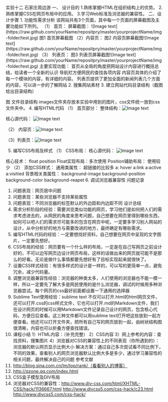 <meta http-equiv="Content-Type" content="text/html; charset=utf-8">
实验十二    石家庄周边游
一、	设计目的
1.熟练掌握HTML在组织结构上的优势。
2.熟练掌握CSS在网页布局中的应用。
3.学习Web标准及浏览器的兼容性。
二、设计步骤
1. 功能性需求分析
该网站共有3个页面，其中每一个页面的屏幕截图及主要功能如下所列。
（1） 首页：
屏幕截图： ![Image text](https://raw.github.com/yourName/repositpry/master/yourprojectName/img-folder/test.jpg)
图1 首页屏幕截图
（2）内容页： 
图2 内容页屏幕截图![Image text](https://raw.github.com/yourName/repositpry/master/yourprojectName/img-folder/test.jpg)
（3） 列表页： 
图3 列表页屏幕截图![Image text](https://raw.github.com/yourName/repositpry/master/yourprojectName/img-folder/test.jpg)
主要实现功能：
首页从全局的角度把网站设计内容进行概括总结，给读者一个全新的认识
导航栏方便网民的查找各项内容
内容页具体的介绍了每一个模块的内容，有详细的内容。
列表页提供了更加全面的新闻列表几个方面的内容，可以进一步的了解网站
2. 搜集网站素材
3. 建立网站代码目录结构（截图给出目录结构）
 
图 文件目录结构
images文件夹存放本实验中用到的图片，css文件统一放到css文件夹中。
4. 编写HTML代码
（1） 首页部分：
整体结构：![Image text](https://raw.github.com/yourName/repositpry/master/yourprojectName/img-folder/test.jpg)
  
核心源代码： ![Image text](https://raw.github.com/yourName/repositpry/master/yourprojectName/img-folder/test.jpg)
 
（2） 内容页：![Image text](https://raw.github.com/yourName/repositpry/master/yourprojectName/img-folder/test.jpg)
 
（3）列表页：![Image text](https://raw.github.com/yourName/repositpry/master/yourprojectName/img-folder/test.jpg)
 
5. 编写CSS布局及样式
（1） CSS布局：
核心源代码：
 ![Image text](https://raw.github.com/yourName/repositpry/master/yourprojectName/img-folder/test.jpg)
 
 

 
核心技术： float  position
Float实现布局：多次使用
Position辅助布局： 使用较少
（2） 添加CSS样式：
通用类属性：
超链接的比较多
  a: hover  a:link   a:active  a:visitied
背景相关类属性：
background-image
background-position
background-color
background-reapet
6. 调试浏览器兼容性
问题记录
1.	问题表现：网页居中问题
2.	问题表现：某些浏览器不支持某些属性
3.	问题表现：不同浏览器的标签默认的外边距和内边距不同
设计总结
1.	需求分析阶段的经验：需要浏览类似功能的网页，学习他们是如何把人们的需求考虑进去的，从网民的角度来思考问题，自己想要在网页里得到哪些东西，如何可以吧人们的需求尽可能多的包含在网页中呢，一定要多学习别人网站的设计，从中分析好的地方与需要改进的地方，最终确定有哪些需求。
2.	编写HTML代码的经验：一定要想找好资料，自己想要在网页中呈现的文字图片，一定要先想好。
3.	 CSS布局的经验：网页要有一个什么样的布局，一定是在自己写网页之前设计好的，不可以边写网页边设计网页布局，这样的话做出来的网页就可能不是那么的好看。无论是做什么事情都要先想好有了目标实现起来就很快了。
4.	设置CSS样式经验：有很多样式的设计是一样的，可以写的更简单一点，避免冗余，减少代码量。
5.	调整浏览器兼容性经验：浏览器的种类太多，人们使用的浏览器也不能一模一样，所以一定要先了解大多是网民使用的是什么浏览器，调试的时候用多种浏览器尝试。每个网页的css最好前面都设置一下通用的选择器
6.	 Sublime Text使用经验：sublime text 不仅可以打开.html的html网页文件，还可以打开.css的css样式文件，它也可以打开.md的Markdown文件，我们在设计网页的时候可以用Markdown文件记录自己设计的网页，包含核心代码，方便日后查看。这三种文件都可以用sublime text打开吧这些放到一起方便查看。他还可以打开文件夹，把所有自己写的网页放到一起，由树状结构图很清晰，内容也可以折叠方便查找错误。
7.	课程小结
1）HTML内容：（补充完整）
2）CSS内容
3）网上参考的内容：查找资料，搜集图片
4）浏览器对CSS的兼容性上的不同表现（你所遇到的）：浏览器的默认网页显示比例大小
解决方案：通过自己多次尝试看不同比例下，不同的效果，查看别人的网页浏览器默认比例大多是多少，通过学习兼容性的相关问题，最终解决自己的问题
参考文献
1.	http://blog.sina.com.cn/lm/top/rank/（看看别人的博客）
2.	http://qzone.qq.com/index.html
3.	CSS盒子模型及DIV布局
4.	浏览器对CSS的兼容性：http://www.div-css.com/html/XHTML-CSS/hack/1136667.html http://www.divcss5.com/css-hack/c23.html http://www.divcss5.com/css-hack/

